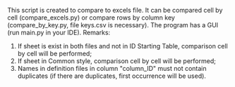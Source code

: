 This script is created to compare to excels file.
It can be compared cell by cell (compare_excels.py) or compare rows by column key (compare_by_key.py, file keys.csv is necessary).
The program has a GUI (run main.py in your IDE).
Remarks:
1. If sheet is exist in both files and not in ID Starting Table, comparison cell by cell will be performed;
2. If sheet in Common style, comparison cell by cell will be performed;
3. Names in definition files in column "column_ID" must not contain duplicates
 (if there are duplicates, first occurrence will be used).

